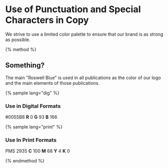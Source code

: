 # Use of Punctuation and Special Characters in Copy

We strive to use a limited color palette to ensure that our brand is as strong as possible.

{% method %}

## Something?

The main "Roswell Blue" is used in all publications as the color of our logo and the main elements of those publications.

{% sample lang="dig" %}

### Use in Digital Formats

\#0055B8
**R** 0 **G** 93 **B** 166

{% sample lang="print" %}

### Use In Print Formats

PMS 2935
**C** 100 **M** 68 **Y** 4 **K** 0

{% endmethod %}